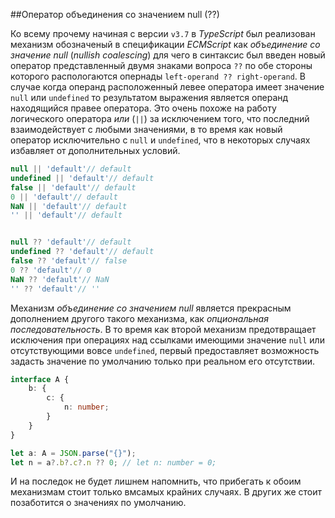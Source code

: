 ##Оператор объединения со значением null (??)

Ко всему прочему начиная с версии `v3.7` в _TypeScript_ был реализован механизм обозначеный в спецификации _ECMScript_ как _объединение со значение null_ (_nullish coalescing_) для чего в синтаксис был введен новый оператор представленный двумя знаками вопроса `??` по обе стороны которого распологаются опернады `left-operand ?? right-operand`. В случае когда операнд расположенный левее оператора имеет значение `null` или `undefined` то результатом выражения является операнд находящийся правее оператора. Это очень похоже на работу логического оператора _или_ (`||`) за исключением того, что последний взаимодействует с любыми значениями, в то время как новый оператор исключительно с `null` и `undefined`, что в некоторых случаях избавляет от дополнительных условий.

```typescript
null || 'default'// default
undefined || 'default'// default
false || 'default'// default
0 || 'default'// default
NaN || 'default'// default
'' || 'default'// default


null ?? 'default'// default
undefined ?? 'default'// default
false ?? 'default'// false 
0 ?? 'default'// 0
NaN ?? 'default'// NaN
'' ?? 'default'// ''
```

Механизм _объединение со значением null_ является прекрасным дополнением другого такого механизма, как _опциональная последовательность_. В то время как второй механизм предотвращает исключения при операциях над ссылками имеющими значение `null` или отсутствующими вовсе `undefined`, первый предоставляет возможность задасть значение по умолчанию только при реальном его отсутствии.

```typescript
interface A {
    b: {
        c: {
            n: number;
        }
    }
}

let a: A = JSON.parse("{}");
let n = a?.b?.c?.n ?? 0; // let n: number = 0;
```

И на последок не будет лишнем напомнить, что прибегать к обоим механизмам стоит только вмсамых крайних случаях. В других же стоит позаботится о значениях по умолчанию.




